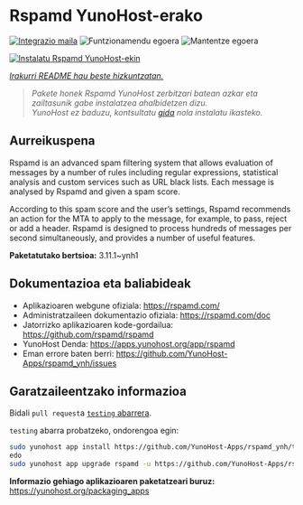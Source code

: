 <!--
Ohart ongi: README hau automatikoki sortu da <https://github.com/YunoHost/apps/tree/master/tools/readme_generator>ri esker
EZ editatu eskuz.
-->

# Rspamd YunoHost-erako

[![Integrazio maila](https://apps.yunohost.org/badge/integration/rspamd)](https://ci-apps.yunohost.org/ci/apps/rspamd/)
![Funtzionamendu egoera](https://apps.yunohost.org/badge/state/rspamd)
![Mantentze egoera](https://apps.yunohost.org/badge/maintained/rspamd)

[![Instalatu Rspamd YunoHost-ekin](https://install-app.yunohost.org/install-with-yunohost.svg)](https://install-app.yunohost.org/?app=rspamd)

*[Irakurri README hau beste hizkuntzatan.](./ALL_README.md)*

> *Pakete honek Rspamd YunoHost zerbitzari batean azkar eta zailtasunik gabe instalatzea ahalbidetzen dizu.*  
> *YunoHost ez baduzu, kontsultatu [gida](https://yunohost.org/install) nola instalatu ikasteko.*

## Aurreikuspena

Rspamd is an advanced spam filtering system that allows evaluation of messages by a number of rules including regular expressions, statistical analysis and custom services such as URL black lists. Each message is analysed by Rspamd and given a spam score.

According to this spam score and the user’s settings, Rspamd recommends an action for the MTA to apply to the message, for example, to pass, reject or add a header. Rspamd is designed to process hundreds of messages per second simultaneously, and provides a number of useful features.


**Paketatutako bertsioa:** 3.11.1~ynh1
## Dokumentazioa eta baliabideak

- Aplikazioaren webgune ofiziala: <https://rspamd.com/>
- Administratzaileen dokumentazio ofiziala: <https://rspamd.com/doc>
- Jatorrizko aplikazioaren kode-gordailua: <https://github.com/rspamd/rspamd>
- YunoHost Denda: <https://apps.yunohost.org/app/rspamd>
- Eman errore baten berri: <https://github.com/YunoHost-Apps/rspamd_ynh/issues>

## Garatzaileentzako informazioa

Bidali `pull request`a [`testing` abarrera](https://github.com/YunoHost-Apps/rspamd_ynh/tree/testing).

`testing` abarra probatzeko, ondorengoa egin:

```bash
sudo yunohost app install https://github.com/YunoHost-Apps/rspamd_ynh/tree/testing --debug
edo
sudo yunohost app upgrade rspamd -u https://github.com/YunoHost-Apps/rspamd_ynh/tree/testing --debug
```

**Informazio gehiago aplikazioaren paketatzeari buruz:** <https://yunohost.org/packaging_apps>
